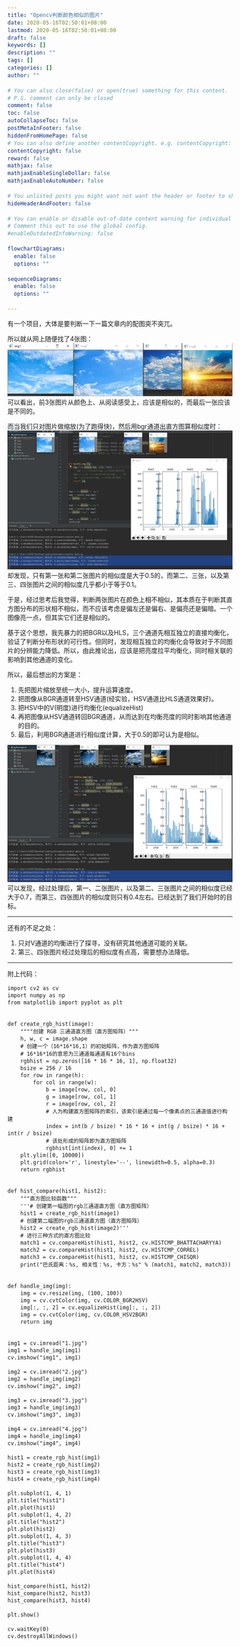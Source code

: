```yaml
---
title: "Opencv判断颜色相似的图片"
date: 2020-05-16T02:50:01+08:00
lastmod: 2020-05-16T02:50:01+08:00
draft: false
keywords: []
description: ""
tags: []
categories: []
author: ""

# You can also close(false) or open(true) something for this content.
# P.S. comment can only be closed
comment: false
toc: false
autoCollapseToc: false
postMetaInFooter: false
hiddenFromHomePage: false
# You can also define another contentCopyright. e.g. contentCopyright: "This is another copyright."
contentCopyright: false
reward: false
mathjax: false
mathjaxEnableSingleDollar: false
mathjaxEnableAutoNumber: false

# You unlisted posts you might want not want the header or footer to show
hideHeaderAndFooter: false

# You can enable or disable out-of-date content warning for individual post.
# Comment this out to use the global config.
#enableOutdatedInfoWarning: false

flowchartDiagrams:
  enable: false
  options: ""

sequenceDiagrams: 
  enable: false
  options: ""

---
```


<!--more-->

有一个项目，大体是要判断一下一篇文章内的配图突不突兀。

所以就从网上随便找了4张图：
![opencv_similar_color_pic_1](/images/opencv_similar_color_pic_1.png)
可以看出，前3张图片从颜色上、从阅读感受上，应该是相似的，而最后一张应该是不同的。

而当我们只对图片做缩放(为了跑得快)，然后用bgr通道出直方图算相似度时：
![opencv_similar_color_pic_2](/images/opencv_similar_color_pic_2.png)
却发现，只有第一张和第二张图片的相似度是大于0.5的，而第二、三张，以及第三、四张图片之间的相似度几乎都小于等于0.1。

于是，经过思考后我觉得，判断两张图片在颜色上相不相似，其本质在于判断其直方图分布的形状相不相似，而不应该考虑是偏左还是偏右、是偏亮还是偏暗。一个图像亮一点，但其实它们还是相似的。

基于这个思想，我先暴力的把BGR以及HLS，三个通道先相互独立的直接均衡化，验证了判断分布形状的可行性。但同时，发现相互独立的均衡化会导致对于不同图片的分辨能力降低。所以，由此推论出，应该是把亮度拉平均衡化，同时相关联的影响到其他通道的变化。

所以，最后想出的方案是：

1. 先把图片缩放至统一大小，提升运算速度。
2. 把图像从BGR通道转至HSV通道(经实验，HSV通道比HLS通道效果好)。
3. 把HSV中的V(明度)进行均衡化(equalizeHist)
4. 再把图像从HSV通道转回BGR通道，从而达到在均衡亮度的同时影响其他通道的目的。
5. 最后，利用BGR通道进行相似度计算，大于0.5的即可认为是相似。

![opencv_similar_color_pic_3](/images/opencv_similar_color_pic_3.png)
可以发现，经过处理后，第一、二张图片，以及第二、三张图片之间的相似度已经大于0.7，而第三、四张图片的相似度则只有0.4左右。已经达到了我们开始时的目标。

------------------------------------------------------

还有的不足之处：

1. 只对V通道的均衡进行了探寻，没有研究其他通道可能的关联。
2. 第三、四张图片经过处理后的相似度有点高，需要想办法降低。

------------------------------------------------------

附上代码：

    import cv2 as cv
    import numpy as np
    from matplotlib import pyplot as plt


    def create_rgb_hist(image):
        """"创建 RGB 三通道直方图（直方图矩阵）"""
        h, w, c = image.shape
        # 创建一个（16*16*16,1）的初始矩阵，作为直方图矩阵
        # 16*16*16的意思为三通道每通道有16个bins
        rgbhist = np.zeros([16 * 16 * 16, 1], np.float32)
        bsize = 256 / 16
        for row in range(h):
            for col in range(w):
                b = image[row, col, 0]
                g = image[row, col, 1]
                r = image[row, col, 2]
                # 人为构建直方图矩阵的索引，该索引是通过每一个像素点的三通道值进行构建
                index = int(b / bsize) * 16 * 16 + int(g / bsize) * 16 + int(r / bsize)
                # 该处形成的矩阵即为直方图矩阵
                rgbhist[int(index), 0] += 1
        plt.ylim([0, 10000])
        plt.grid(color='r', linestyle='--', linewidth=0.5, alpha=0.3)
        return rgbhist


    def hist_compare(hist1, hist2):
        """直方图比较函数"""
        '''# 创建第一幅图的rgb三通道直方图（直方图矩阵）
        hist1 = create_rgb_hist(image1)
        # 创建第二幅图的rgb三通道直方图（直方图矩阵）
        hist2 = create_rgb_hist(image2)'''
        # 进行三种方式的直方图比较
        match1 = cv.compareHist(hist1, hist2, cv.HISTCMP_BHATTACHARYYA)
        match2 = cv.compareHist(hist1, hist2, cv.HISTCMP_CORREL)
        match3 = cv.compareHist(hist1, hist2, cv.HISTCMP_CHISQR)
        print("巴氏距离：%s, 相关性：%s, 卡方：%s" % (match1, match2, match3))


    def handle_img(img):
        img = cv.resize(img, (100, 100))
        img = cv.cvtColor(img, cv.COLOR_BGR2HSV)
        img[:, :, 2] = cv.equalizeHist(img[:, :, 2])
        img = cv.cvtColor(img, cv.COLOR_HSV2BGR)
        return img


    img1 = cv.imread("1.jpg")
    img1 = handle_img(img1)
    cv.imshow("img1", img1)

    img2 = cv.imread("2.jpg")
    img2 = handle_img(img2)
    cv.imshow("img2", img2)

    img3 = cv.imread("3.jpg")
    img3 = handle_img(img3)
    cv.imshow("img3", img3)

    img4 = cv.imread("4.jpg")
    img4 = handle_img(img4)
    cv.imshow("img4", img4)

    hist1 = create_rgb_hist(img1)
    hist2 = create_rgb_hist(img2)
    hist3 = create_rgb_hist(img3)
    hist4 = create_rgb_hist(img4)

    plt.subplot(1, 4, 1)
    plt.title("hist1")
    plt.plot(hist1)
    plt.subplot(1, 4, 2)
    plt.title("hist2")
    plt.plot(hist2)
    plt.subplot(1, 4, 3)
    plt.title("hist3")
    plt.plot(hist3)
    plt.subplot(1, 4, 4)
    plt.title("hist4")
    plt.plot(hist4)

    hist_compare(hist1, hist2)
    hist_compare(hist2, hist3)
    hist_compare(hist3, hist4)

    plt.show()

    cv.waitKey(0)
    cv.destroyAllWindows()


